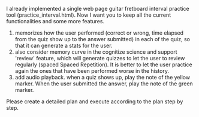 I already implemented a single web page guitar fretboard interval practice tool (practice_interval.html). Now I want you to keep all the current functionalities and some more features.

1. memorizes how the user performed (correct or wrong, time elapsed from the quiz show up to the answer submitted) in each of the quiz, so that it can generate a stats for the user.
2. also consider memory curve in the cognitize science and support 'review' feature, which will generate quizzes to let the user to review regularly (spaced Spaced Repetition). It is better to let the user practice again the ones that have been performed worse in the history.
3. add audio playback. when a quiz shows up, play the note of the yellow marker. When the user submitted the answer, play the note of the green marker.

Please create a detailed plan and execute according to the plan step by step.